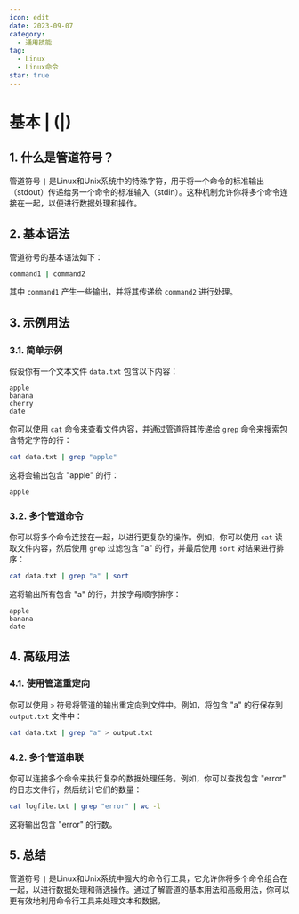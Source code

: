 ```yaml
---
icon: edit
date: 2023-09-07
category:
  - 通用技能
tag:
  - Linux
  - Linux命令
star: true
---
```


# 基本 | (|)

## 1. 什么是管道符号？

管道符号 `|` 是Linux和Unix系统中的特殊字符，用于将一个命令的标准输出（stdout）传递给另一个命令的标准输入（stdin）。这种机制允许你将多个命令连接在一起，以便进行数据处理和操作。

## 2. 基本语法

管道符号的基本语法如下：

```bash
command1 | command2
```

其中 `command1` 产生一些输出，并将其传递给 `command2` 进行处理。

## 3. 示例用法

### 3.1. 简单示例

假设你有一个文本文件 `data.txt` 包含以下内容：

```plaintext
apple
banana
cherry
date
```

你可以使用 `cat` 命令来查看文件内容，并通过管道将其传递给 `grep` 命令来搜索包含特定字符的行：

```bash
cat data.txt | grep "apple"
```

这将会输出包含 "apple" 的行：

```plaintext
apple
```

### 3.2. 多个管道命令

你可以将多个命令连接在一起，以进行更复杂的操作。例如，你可以使用 `cat` 读取文件内容，然后使用 `grep` 过滤包含 "a" 的行，并最后使用 `sort` 对结果进行排序：

```bash
cat data.txt | grep "a" | sort
```

这将输出所有包含 "a" 的行，并按字母顺序排序：

```plaintext
apple
banana
date
```

## 4. 高级用法

### 4.1. 使用管道重定向

你可以使用 `>` 符号将管道的输出重定向到文件中。例如，将包含 "a" 的行保存到 `output.txt` 文件中：

```bash
cat data.txt | grep "a" > output.txt
```

### 4.2. 多个管道串联

你可以连接多个命令来执行复杂的数据处理任务。例如，你可以查找包含 "error" 的日志文件行，然后统计它们的数量：

```bash
cat logfile.txt | grep "error" | wc -l
```

这将输出包含 "error" 的行数。

## 5. 总结

管道符号 `|` 是Linux和Unix系统中强大的命令行工具，它允许你将多个命令组合在一起，以进行数据处理和筛选操作。通过了解管道的基本用法和高级用法，你可以更有效地利用命令行工具来处理文本和数据。
